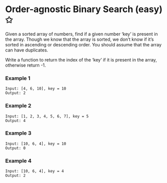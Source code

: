 # Order-agnostic Binary Search (easy) ✩

Given a sorted array of numbers, find if a given number ‘key’ is present in the array. 
Though we know that the array is sorted, we don’t know if it’s sorted in ascending or descending order. 
You should assume that the array can have duplicates.

Write a function to return the index of the ‘key’ if it is present in the array, otherwise return -1.

### Example 1
```
Input: [4, 6, 10], key = 10
Output: 2
```

### Example 2
```
Input: [1, 2, 3, 4, 5, 6, 7], key = 5
Output: 4
```

### Example 3
```
Input: [10, 6, 4], key = 10
Output: 0
```

### Example 4
```
Input: [10, 6, 4], key = 4
Output: 2
```